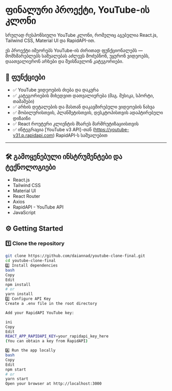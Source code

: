 # ფინალური პროექტი, YouTube-ის კლონი

სრულად რესპონსიული YouTube კლონი, რომელიც აგებულია React.js, Tailwind CSS, Material UI და RapidAPI-ით.

ეს პროექტი იმეორებს YouTube-ის ძირითად ფუნქციონალებს — მომხმარებლებს საშუალებას აძლევს მოძებნონ, უყურონ ვიდეოებს, დაათვალიერონ არხები და შეისწავლონ კატეგორიები.

## 🚀 ფუნქციები

- ✅ YouTube ვიდეოების ძიება და დაკვრა
- ✅ კატეგორიების მიხედვით დათვალიერება (მაგ. მუსიკა, სპორტი, თამაშები)
- ✅ არხის დეტალების და მასთან დაკავშირებული ვიდეოების ნახვა
- ✅ მობილურისთვის, პლანშეტისთვის, დესკტოპისთვის ადაპტირებული დიზაინი
- ✅ React როუტერი კლიენტის მხარეს მარშრუტიზაციისთვის
- ✅ ინტეგრაცია [YouTube v3 API]-თან (https://youtube-v31.p.rapidapi.com) RapidAPI-ს საშუალებით

---

## 🛠️ გამოყენებული ინსტრუმენტები და ტექნოლოგიები

- React.js
- Tailwind CSS
- Material UI
- React Router
- Axios
- RapidAPI - YouTube API
- JavaScript 

## ⚙️ Getting Started

### 1️⃣ Clone the repository

```bash
git clone https://github.com/daiannad/youtube-clone-final.git
cd youtube-clone-final
2️⃣ Install dependencies
bash
Copy
Edit
npm install
# or
yarn install
3️⃣ Configure API Key
Create a .env file in the root directory

Add your RapidAPI YouTube key:

ini
Copy
Edit
REACT_APP_RAPIDAPI_KEY=your_rapidapi_key_here
(You can obtain a key from RapidAPI)

4️⃣ Run the app locally
bash
Copy
Edit
npm start
# or
yarn start
Open your browser at http://localhost:3000
